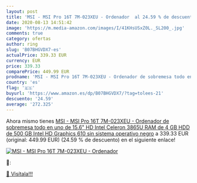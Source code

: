 ```yaml
---
layout: post
title: 'MSI - MSI Pro 16T 7M-023XEU - Ordenador  al 24.59 % de descuento'
date: 2020-08-13 14:51:42
image: 'https://m.media-amazon.com/images/I/41KHsUSxZ0L._SL200_.jpg'
comments: true
category: ofertas
author: ring
slug: 'B07BHGVDX7-es'
actualPrice: 339.33 EUR
currency: EUR
price: 339.33
comparePrice: 449.99 EUR
prodname: 'MSI - MSI Pro 16T 7M-023XEU - Ordenador de sobremesa todo en uno de 15.6" HD  Intel Celeron 3865U  RAM de 4 GB  HDD de 500 GB  Intel HD Graphics 610  sin sistema operativo   negro'
country: 'es'
flag: '🇪🇸'
buyurl: 'https://www.amazon.es/dp/B07BHGVDX7/?tag=tolees-21'
descuento: '24.59'
average: '272.325'
---
```


Ahora mismo tienes [MSI - MSI Pro 16T 7M-023XEU - Ordenador de sobremesa todo en uno de 15.6" HD  Intel Celeron 3865U  RAM de 4 GB  HDD de 500 GB  Intel HD Graphics 610  sin sistema operativo   negro](https://www.amazon.es/dp/B07BHGVDX7/?tag=tolees-21) a 339.33 EUR (original: 449.99 EUR) (24.59 %  de descuento) en el siguiente enlace!

[![MSI - MSI Pro 16T 7M-023XEU - Ordenador ](https://m.media-amazon.com/images/I/41KHsUSxZ0L._SL200_.jpg)](https://www.amazon.es/dp/B07BHGVDX7/?tag=tolees-21)

🔎:


[🛒 Visítala!!!](https://www.amazon.es/dp/B07BHGVDX7/?tag=tolees-21)
